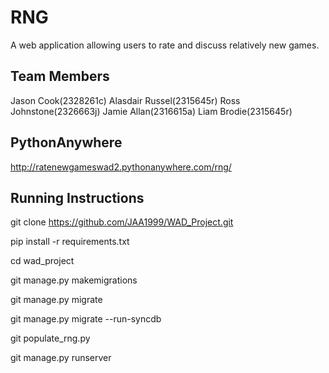 # RNG

A web application allowing users to rate and discuss relatively new games.


## Team Members

Jason Cook(2328261c) Alasdair Russel(2315645r) Ross Johnstone(2326663j) Jamie Allan(2316615a) Liam Brodie(2315645r)

## PythonAnywhere

http://ratenewgameswad2.pythonanywhere.com/rng/


## Running Instructions

git clone https://github.com/JAA1999/WAD_Project.git

pip install -r requirements.txt

cd wad_project

git manage.py makemigrations

git manage.py migrate

git manage.py migrate --run-syncdb

git populate_rng.py 

git manage.py runserver

